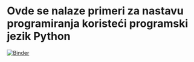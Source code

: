 # Ovde se nalaze primeri za nastavu programiranja koristeći programski jezik Python
[![Binder](https://mybinder.org/badge_logo.svg)](https://mybinder.org/v2/gh/radebp/Python-primeri/blob/master/ResenjeZadataka1-5.ipynb/master?filepath=https%3A%2F%2Fmybinder.org%2Fv2%2Fgh%2Fradebp%2FPython-primeri%2Fblob%2Fmaster%2FResenjeZadataka1-5.ipynb%2Fmaster)

